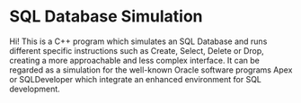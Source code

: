 # SQL Database Simulation
Hi! This is a C++ program which simulates an SQL Database and runs different specific instructions such as Create, Select, Delete or Drop, creating a more approachable and less complex interface. It can be regarded as a simulation for the well-known Oracle software programs Apex or SQLDeveloper which integrate an enhanced environment for SQL development.
